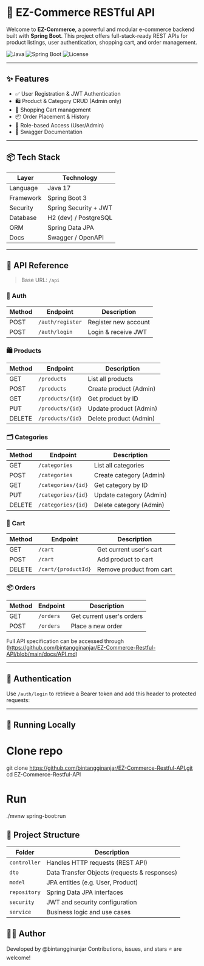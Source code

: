 # 🚀 EZ-Commerce RESTful API

Welcome to **EZ-Commerce**, a powerful and modular e-commerce backend built with **Spring Boot**. This project offers full-stack-ready REST APIs for product listings, user authentication, shopping cart, and order management.

![Java](https://img.shields.io/badge/Java-17-blue.svg)
![Spring Boot](https://img.shields.io/badge/Spring_Boot-3.0-brightgreen.svg)
![License](https://img.shields.io/github/license/bintangginanjar/EZ-Commerce-Restful-API)

---

## ✨ Features

- ✅ User Registration & JWT Authentication
- 🛍️ Product & Category CRUD (Admin only)
- 🛒 Shopping Cart management
- 📦 Order Placement & History
- 🔐 Role-based Access (User/Admin)
- 📖 Swagger Documentation

---

## 📦 Tech Stack

| Layer        | Technology                |
|--------------|---------------------------|
| Language     | Java 17                   |
| Framework    | Spring Boot 3             |
| Security     | Spring Security + JWT     |
| Database     | H2 (dev) / PostgreSQL     |
| ORM          | Spring Data JPA           |
| Docs         | Swagger / OpenAPI         |

---

## 🧭 API Reference

> Base URL: `/api`

### 🔐 Auth

| Method | Endpoint         | Description          |
|--------|------------------|----------------------|
| POST   | `/auth/register` | Register new account |
| POST   | `/auth/login`    | Login & receive JWT  |

### 🛍️ Products

| Method | Endpoint         | Description             |
|--------|------------------|-------------------------|
| GET    | `/products`      | List all products       |
| POST   | `/products`      | Create product (Admin)  |
| GET    | `/products/{id}` | Get product by ID       |
| PUT    | `/products/{id}` | Update product (Admin)  |
| DELETE | `/products/{id}` | Delete product (Admin)  |

### 🗂️ Categories

| Method | Endpoint           | Description              |
|--------|--------------------|--------------------------|
| GET    | `/categories`      | List all categories      |
| POST   | `/categories`      | Create category (Admin)  |
| GET    | `/categories/{id}` | Get category by ID       |
| PUT    | `/categories/{id}` | Update category (Admin)  |
| DELETE | `/categories/{id}` | Delete category (Admin)  |

### 🛒 Cart

| Method | Endpoint              | Description            |
|--------|-----------------------|------------------------|
| GET    | `/cart`               | Get current user's cart |
| POST   | `/cart`               | Add product to cart     |
| DELETE | `/cart/{productId}`   | Remove product from cart|

### 📦 Orders

| Method | Endpoint   | Description               |
|--------|------------|---------------------------|
| GET    | `/orders`  | Get current user's orders |
| POST   | `/orders`  | Place a new order         |

Full API specification can be accessed through (https://github.com/bintangginanjar/EZ-Commerce-Restful-API/blob/main/docs/API.md)

---

## 🔐 Authentication

Use `/auth/login` to retrieve a Bearer token and add this header to protected requests:


---

## 🧪 Running Locally

# Clone repo
git clone https://github.com/bintangginanjar/EZ-Commerce-Restful-API.git
cd EZ-Commerce-Restful-API

# Run
./mvnw spring-boot:run

## 📁 Project Structure

| Folder       | Description                                  |
| ------------ | -------------------------------------------- |
| `controller` | Handles HTTP requests (REST API)             |
| `dto`        | Data Transfer Objects (requests & responses) |
| `model`      | JPA entities (e.g. User, Product)            |
| `repository` | Spring Data JPA interfaces                   |
| `security`   | JWT and security configuration               |
| `service`    | Business logic and use cases                 |

## 🙋‍♂️ Author

Developed by @bintangginanjar
Contributions, issues, and stars ⭐ are welcome!
